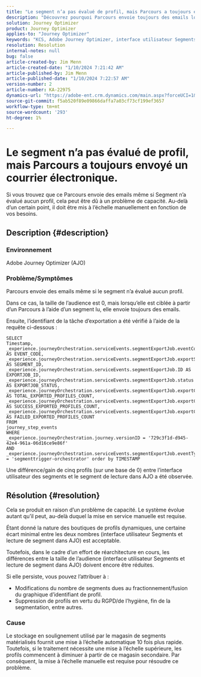 ```yaml
---
title: "Le segment n’a pas évalué de profil, mais Parcours a toujours envoyé un email"
description: "Découvrez pourquoi Parcours envoie toujours des emails lorsque Segment n’a évalué aucun profil. La mise à l’échelle manuelle est requise pour augmenter la capacité."
solution: Journey Optimizer
product: Journey Optimizer
applies-to: "Journey Optimizer"
keywords: "KCS, Adobe Journey Optimizer, interface utilisateur Segments, Lecture de segment dans AJO"
resolution: Resolution
internal-notes: null
bug: false
article-created-by: Jim Menn
article-created-date: "1/10/2024 7:21:42 AM"
article-published-by: Jim Menn
article-published-date: "1/10/2024 7:22:57 AM"
version-number: 2
article-number: KA-22975
dynamics-url: "https://adobe-ent.crm.dynamics.com/main.aspx?forceUCI=1&pagetype=entityrecord&etn=knowledgearticle&id=74896ee6-88af-ee11-a569-6045bd006268"
source-git-commit: f5ab520f89e09866daffa7a03cf73cf199ef3657
workflow-type: tm+mt
source-wordcount: '293'
ht-degree: 1%

---
```


# Le segment n’a pas évalué de profil, mais Parcours a toujours envoyé un courrier électronique.


Si vous trouvez que ce Parcours envoie des emails même si Segment n’a évalué aucun profil, cela peut être dû à un problème de capacité. Au-delà d’un certain point, il doit être mis à l’échelle manuellement en fonction de vos besoins.

## Description {#description}


### Environnement

Adobe Journey Optimizer (AJO)

### Problème/Symptômes

Parcours envoie des emails même si le segment n’a évalué aucun profil.

Dans ce cas, la taille de l’audience est 0, mais lorsqu’elle est ciblée à partir d’un Parcours à l’aide d’un segment lu, elle envoie toujours des emails.

Ensuite, l’identifiant de la tâche d’exportation a été vérifié à l’aide de la requête ci-dessous :


```
SELECT
Timestamp,
_experience.journeyOrchestration.serviceEvents.segmentExportJob.eventCode AS EVENT_CODE,
_experience.journeyOrchestration.serviceEvents.segmentExportJob.exportSegmentID AS SEGMENT_ID,
_experience.journeyOrchestration.serviceEvents.segmentExportJob.ID AS EXPORTJOB_ID,
_experience.journeyOrchestration.serviceEvents.segmentExportJob.status AS EXPORTJOB_STATUS,
_experience.journeyOrchestration.serviceEvents.segmentExportJob.exportCountTotal AS TOTAL_EXPORTED_PROFILES_COUNT,
_experience.journeyOrchestration.serviceEvents.segmentExportJob.exportCountRealized AS SUCCESS_EXPORTED_PROFILES_COUNT,
_experience.journeyOrchestration.serviceEvents.segmentExportJob.exportCountFailed AS FAILED_EXPORTED_PROFILES_COUNT
FROM
journey_step_events
WHERE
_experience.journeyOrchestration.journey.versionID = '729c3f1d-d945-42e4-961a-06d16ce9e86f' 
AND
_experience.journeyOrchestration.serviceEvents.segmentExportJob.eventType = 'segmenttrigger-orchestrator' order by TIMESTAMP
```


Une différence/gain de cinq profils (sur une base de 0) entre l’interface utilisateur des segments et le segment de lecture dans AJO a été observée.




## Résolution {#resolution}


Cela se produit en raison d’un problème de capacité. Le système évolue autant qu’il peut, au-delà duquel la mise en service manuelle est requise.

Étant donné la nature des boutiques de profils dynamiques, une certaine écart minimal entre les deux nombres (interface utilisateur Segments et lecture de segment dans AJO) est acceptable.

Toutefois, dans le cadre d’un effort de réarchitecture en cours, les différences entre la taille de l’audience (interface utilisateur Segments et lecture de segment dans AJO) doivent encore être réduites.

Si elle persiste, vous pouvez l’attribuer à :

- Modifications du nombre de segments dues au fractionnement/fusion du graphique d’identifiant de profil.
- Suppression de profils en vertu du RGPD/de l’hygiène, fin de la segmentation, entre autres.


### Cause

Le stockage en soulignement utilisé par le magasin de segments matérialisés fournit une mise à l’échelle automatique 10 fois plus rapide. Toutefois, si le traitement nécessite une mise à l’échelle supérieure, les profils commencent à diminuer à partir de ce magasin secondaire. Par conséquent, la mise à l’échelle manuelle est requise pour résoudre ce problème.
